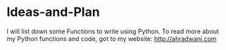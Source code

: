 # Ideas-and-Plan
I will list down some Functions to write using Python.
To read more about my Python functions and code, got to my website: http://ahradwani.com
